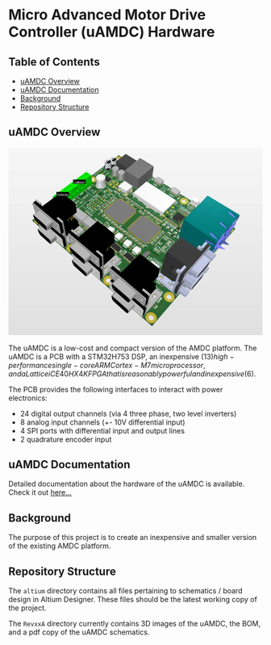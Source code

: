 # Micro Advanced Motor Drive Controller (uAMDC) Hardware

## Table of Contents
- [uAMDC Overview](https://github.com/Severson-Group/AMDC-Hardware/tree/uamdc-rev-a-pcb/uAMDC#uamdc-overview)
- [uAMDC Documentation](https://github.com/Severson-Group/AMDC-Hardware/tree/uamdc-rev-a-pcb/uAMDC#uamdc-documentation)
- [Background](https://github.com/Severson-Group/AMDC-Hardware/tree/uamdc-rev-a-pcb/uAMDC#background)
- [Repository Structure](https://github.com/Severson-Group/AMDC-Hardware/tree/uamdc-rev-a-pcb/uAMDC#repository-structure)

## uAMDC Overview
![uAMDC 3D Image](https://github.com/Severson-Group/AMDC-Hardware/blob/uamdc-rev-a-pcb/uAMDC/docs/Images/uAMDC_3D.JPG?raw=true)

The uAMDC is a low-cost and compact version of the AMDC platform. The uAMDC is a PCB with a STM32H753 DSP, an inexpensive ($13) high-performance single-core ARM Cortex-M7 microprocessor, and a Lattice iCE40 HX4K FPGA that is reasonably powerful and inexpensive ($6). 

The PCB provides the following interfaces to interact with power electronics: 
- 24 digital output channels (via 4 three phase, two level inverters)
- 8 analog input channels (+- 10V differential input)
- 4 SPI ports with differential input and output lines
- 2 quadrature encoder input

## uAMDC Documentation
Detailed documentation about the hardware of the uAMDC is available. Check it out [here...](https://github.com/Severson-Group/AMDC-Hardware/tree/uamdc-rev-a-pcb/uAMDC/docs)

## Background
The purpose of this project is to create an inexpensive and smaller version of the existing AMDC platform.

## Repository Structure
The `altium` directory contains all files pertaining to schematics / board design in Altium Designer. These files should be the latest working copy of the project.

The `RevxxA` directory currently contains 3D images of the uAMDC, the BOM, and a pdf copy of the uAMDC schematics.
